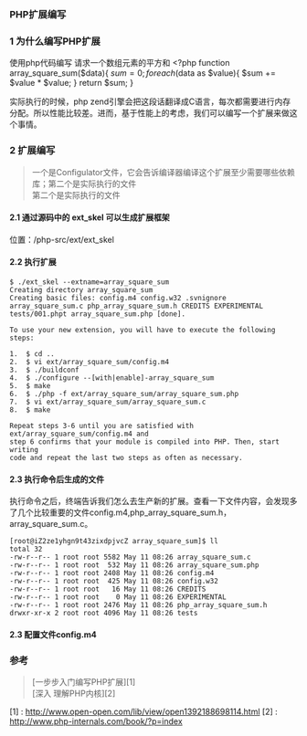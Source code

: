 ### PHP扩展编写

### 1 为什么编写PHP扩展
使用php代码编写 请求一个数组元素的平方和
    <?php
        function array_square_sum($data){
            $sum = 0;
            foreach($data as $value){
                $sum += $value * $value;
            }
            return $sum;
        }

实际执行的时候，php zend引擎会把这段话翻译成C语言，每次都需要进行内存分配。所以性能比较差。进而，基于性能上的考虑，我们可以编写一个扩展来做这个事情。

### 2 扩展编写 
> 一个是Configulator文件，它会告诉编译器编译这个扩展至少需要哪些依赖库；第二个是实际执行的文件  
> 第二个是实际执行的文件  

#### 2.1 通过源码中的 ext_skel 可以生成扩展框架

位置：/php-src/ext/ext_skel

#### 2.2 执行扩展
    $ ./ext_skel --extname=array_square_sum
    Creating directory array_square_sum
    Creating basic files: config.m4 config.w32 .svnignore array_square_sum.c php_array_square_sum.h CREDITS EXPERIMENTAL tests/001.phpt array_square_sum.php [done].

    To use your new extension, you will have to execute the following steps:

    1.  $ cd ..
    2.  $ vi ext/array_square_sum/config.m4
    3.  $ ./buildconf
    4.  $ ./configure --[with|enable]-array_square_sum
    5.  $ make
    6.  $ ./php -f ext/array_square_sum/array_square_sum.php
    7.  $ vi ext/array_square_sum/array_square_sum.c
    8.  $ make

    Repeat steps 3-6 until you are satisfied with ext/array_square_sum/config.m4 and
    step 6 confirms that your module is compiled into PHP. Then, start writing
    code and repeat the last two steps as often as necessary.

#### 2.3 执行命令后生成的文件
执行命令之后，终端告诉我们怎么去生产新的扩展。查看一下文件内容，会发现多了几个比较重要的文件config.m4,php_array_square_sum.h，array_square_sum.c。

    [root@iZ2ze1yhgn9t43zixdpjvcZ array_square_sum]$ ll
    total 32
    -rw-r--r-- 1 root root 5582 May 11 08:26 array_square_sum.c
    -rw-r--r-- 1 root root  532 May 11 08:26 array_square_sum.php
    -rw-r--r-- 1 root root 2408 May 11 08:26 config.m4
    -rw-r--r-- 1 root root  425 May 11 08:26 config.w32
    -rw-r--r-- 1 root root   16 May 11 08:26 CREDITS
    -rw-r--r-- 1 root root    0 May 11 08:26 EXPERIMENTAL
    -rw-r--r-- 1 root root 2476 May 11 08:26 php_array_square_sum.h
    drwxr-xr-x 2 root root 4096 May 11 08:26 tests

#### 2.3 配置文件config.m4
    
    
    
### 参考
> [一步步入门编写PHP扩展][1]  
> [深入 理解PHP内核][2]  

[1] : http://www.open-open.com/lib/view/open1392188698114.html
[2] : http://www.php-internals.com/book/?p=index  
